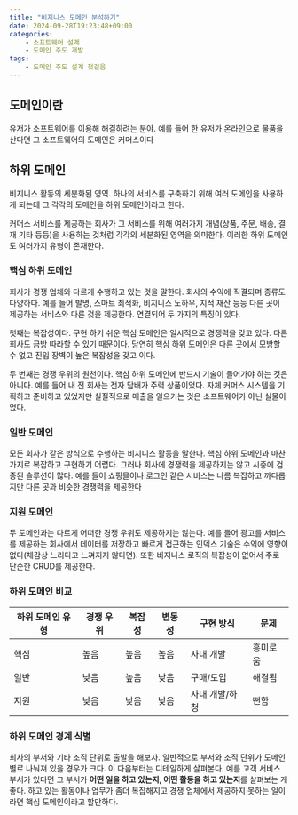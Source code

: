 ```yaml
---
title: "비지니스 도메인 분석하기"
date: 2024-09-28T19:23:48+09:00
categories: 
    - 소프트웨어 설계
    - 도메인 주도 개발
tags:
    - 도메인 주도 설계 첫걸음
---
```


## 도메인이란
유저가 소프트웨어를 이용해 해결하려는 분야. 예를 들어 한 유저가 온라인으로 물품을 산다면 그 소프트웨어의 도메인은 커머스이다

## 하위 도메인
비지니스 활동의 세분화된 영역. 하나의 서비스를 구축하기 위해 여러 도메인을 사용하게 되는데 그 각각의 도메인을 하위 도메인이라고 한다.

커머스 서비스를 제공하는 회사가 그 서비스를 위해 여러가지 개념(상품, 주문, 배송, 결재 기타 등등)을 사용하는 것처럼 각각의 세분화된 영역을 의미한다. 이러한 하위 도메인도 여러가지 유형이 존재한다.

### 핵심 하위 도메인
회사가 경쟁 업체와 다르게 수행하고 있는 것을 말한다. 회사의 수익에 직결되며 종류도 다양하다. 예를 들어 발명, 스마트 최적화, 비지니스 노하우, 지적 재산 등등 다른 곳이 제공하는 서비스와 다른 것을 제공한다. 연결되어 두 가지의 특징이 있다.

첫째는 복잡성이다. 구현 하기 쉬운 핵심 도메인은 일시적으로 경쟁력을 갖고 있다. 다른 회사도 금방 따라할 수 있기 때문이다. 당연히 핵심 하위 도메인은 다른 곳에서 모방할 수 없고 진입 장벽이 높은 복잡성을 갖고 이다.

두 번째는 경쟁 우위의 원천이다. 핵심 하위 도메인에 반드시 기술이 들어가야 하는 것은 아니다. 예를 들어 내 전 회사는 전자 담배가 주력 상품이었다. 자체 커머스 시스템을 기획하고 준비하고 있었지만 실질적으로 매출을 일으키는 것은 소프트웨어가 아닌 실물이었다.

### 일반 도메인
모든 회사가 같은 방식으로 수행하는 비지니스 활동을 말한다. 핵심 하위 도메인과 마찬가지로 복잡하고 구현하기 어렵다. 그러나 회사에 경쟁력을 제공하지는 않고 시중에 검증된 솔루션이 많다. 예를 들어 쇼핑몰이나 로그인 같은 서비스는 나름 복잡하고 까다롭지만 다른 곳과 비슷한 경쟁력을 제공한다

### 지원 도메인
두 도메인과는 다르게 어떠한 경쟁 우위도 제공하지는 않는다. 예를 들어 광고를 서비스를 제공하는 회사에서 데이터를 저장하고 빠르게 접근하는 인덱스 기술은 수익에 영향이 없다(체감상 느리다고 느껴지지 않다면). 또한 비지니스 로직의 복잡성이 없어서 주로 단순한 CRUD를 제공한다.

### 하위 도메인 비교

| 하위 도메인 유형 | 경쟁 우위 | 복잡성 | 변동성 | 구현 방식    | 문제   |
| --------- | ----- | --- | --- | -------- | ---- |
| 핵심        | 높음    | 높음  | 높음  | 사내 개발    | 흥미로움 |
| 일반        | 낮음    | 높음  | 낮음  | 구매/도입    | 해결됨  |
| 지원        | 낮음    | 낮음  | 낮음  | 사내 개발/하청 | 뻔함   |

### 하위 도메인 경계 식별
회사의 부서와 기타 조직 단위로 출발을 해보자. 일반적으로 부서와 조직 단위가 도메인 별로 나눠져 있을 경우가 크다. 이 다음부터는 디테일하게 살펴본다. 예를 고객 서비스 부서가 있다면 그 부서가 **어떤 일을 하고 있는지, 어떤 활동을 하고 있는지**를 살펴보는 게 좋다. 하고 있는 활동이나 업무가 좀더 복잡해지고 경쟁 업체에서 제공하지 못하는 일이라면 핵심 도메인이라고 할만하다.
